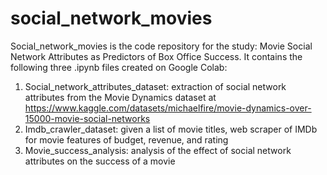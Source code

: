 # social_network_movies
Social_network_movies is the code repository for the study: Movie Social Network Attributes as Predictors of Box Office Success. It contains the following three .ipynb files created on Google Colab:
1. Social_network_attributes_dataset: extraction of social network attributes from the Movie Dynamics dataset at https://www.kaggle.com/datasets/michaelfire/movie-dynamics-over-15000-movie-social-networks
2. Imdb_crawler_dataset: given a list of movie titles, web scraper of IMDb for movie features of budget, revenue, and rating
3. Movie_success_analysis: analysis of the effect of social network attributes on the success of a movie
